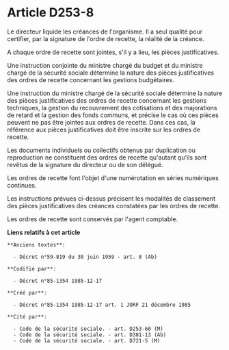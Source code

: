# Article D253-8

Le directeur liquide les créances de l'organisme. Il a seul qualité pour certifier, par la signature de l'ordre de recette,
la réalité de la créance. 

A chaque ordre de recette sont jointes, s'il y a lieu, les pièces justificatives. 

Une instruction conjointe du ministre chargé du budget et du ministre chargé de la sécurité sociale détermine la nature des
pièces justificatives des ordres de recette concernant les gestions budgétaires. 

Une instruction du ministre chargé de la sécurité sociale détermine la nature des pièces justificatives des ordres de recette
concernant les gestions techniques, la gestion du recouvrement des cotisations et des majorations de retard et la gestion des
fonds communs, et précise le cas où ces pièces peuvent ne pas être jointes aux ordres de recette. Dans ces cas, la référence
aux pièces justificatives doit être inscrite sur les ordres de recette. 

Les documents individuels ou collectifs obtenus par duplication ou reproduction ne constituent des ordres de recette
qu'autant qu'ils sont revêtus de la signature du directeur ou de son délégué. 

Les ordres de recette font l'objet d'une numérotation en séries numériques continues. 

Les instructions prévues ci-dessus précisent les modalités de classement des pièces justificatives des créances constatées
par les ordres de recette. 

Les ordres de recette sont conservés par l'agent comptable.

**Liens relatifs à cet article**

	**Anciens textes**:

	  - Décret n°59-819 du 30 juin 1959 - art. 8 (Ab)

	**Codifié par**:

	  - Décret n°85-1354 1985-12-17

	**Créé par**:

	  - Décret n°85-1354 1985-12-17 art. 1 JORF 21 décembre 1985

	**Cité par**:

	  - Code de la sécurité sociale. - art. D253-60 (M)
	  - Code de la sécurité sociale. - art. D381-13 (Ab)
	  - Code de la sécurité sociale. - art. D721-5 (M)
